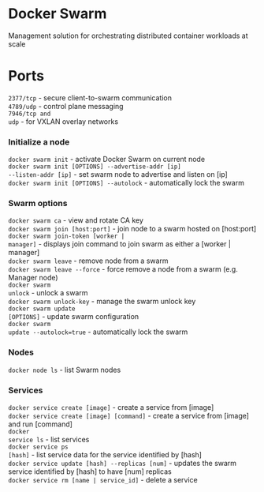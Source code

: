 # Docker Swarm

Management solution for orchestrating distributed container workloads at scale

# Ports

<code>2377/tcp</code> - secure client-to-swarm communication</br>
<code>4789/udp</code> - control plane messaging</br>
<code>7946/tcp and udp</code> - for VXLAN overlay networks</br>

### Initialize a node

<code>docker swarm init</code> - activate Docker Swarm on current node</br>
<code>docker swarm init [OPTIONS] --advertise-addr [ip] --listen-addr [ip]</code> - set swarm node to advertise and listen on [ip]</br>
<code>docker swarm init [OPTIONS] --autolock</code> - automatically lock the swarm</br>

### Swarm options

<code>docker swarm ca</code> - view and rotate CA key</br>
<code>docker swarm join [host:port]</code> - join node to a swarm hosted on [host:port]</br>
<code>docker swarm join-token [worker | manager]</code> - displays join command to join swarm as either a [worker | manager]</br>
<code>docker swarm leave</code> - remove node from a swarm</br>
<code>docker swarm leave --force</code> - force remove a node from a swarm (e.g. Manager node)</br>
<code>docker swarm unlock</code> - unlock a swarm</br>
<code>docker swarm unlock-key</code> - manage the swarm unlock key</br>
<code>docker swarm update [OPTIONS]</code> - update swarm configuration</br>
<code>docker swarm update --autolock=true</code> - automatically lock the swarm</br>

### Nodes

<code>docker node ls</code> - list Swarm nodes</br>

### Services

<code>docker service create [image]</code> - create a service from [image]</br>
<code>docker service create [image] [command]</code> - create a service from [image] and run [command]</br>
<code>docker service ls</code> - list services</br>
<code>docker service ps [hash]</code> - list service data for the service identified by [hash]</br>
<code>docker service update [hash] --replicas [num]</code> - updates the swarm service identified by [hash] to have [num] replicas</br>
<code>docker service rm [name | service_id]</code> - delete a service</br>
 